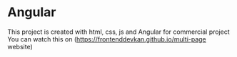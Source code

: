 # Angular
This project is created with html, css, js and Angular for commercial project
You can watch this on (https://frontenddevkan.github.io/multi-page website)
